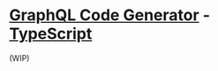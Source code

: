 # [GraphQL Code Generator](https://graphql-code-generator.com) - [TypeScript](https://www.typescriptlang.org)

(WIP)
